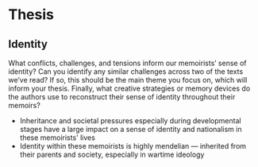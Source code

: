 # Thesis

## Identity

What conflicts, challenges, and tensions inform our memoirists’ sense of identity? Can you identify any similar challenges across two of the texts we’ve read? If so, this should be the main theme you focus on, which will inform your thesis. Finally, what creative strategies or memory devices do the authors use to reconstruct their sense of identity throughout their memoirs?

- Inheritance and societal pressures especially during developmental stages have a large impact on a sense of identity and nationalism in these memoirists' lives
- Identity within these memoirists is highly mendelian — inherited from their parents and society, especially in wartime ideology
